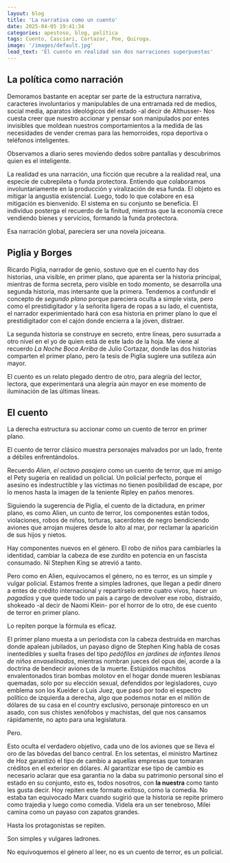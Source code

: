 ```yaml
---
layout: blog
title: 'La narrativa como un cuento'
date: 2025-04-05 19:41:34
categories: apestoso, blog, política
tags: Cuento, Casciari, Cortazar, Poe, Quiroga.
image: '/images/default.jpg'
lead_text: 'El cuento en realidad son dos narraciones superpuestas'
---
```


## La política como narración

Demoramos bastante en aceptar ser parte de la estructura narrativa, caracteres involuntarios y manipulables de una entramada red de medios, social media, aparatos ideológicos del estado -al decir de Althusser- Nos cuesta creer que nuestro accionar y pensar son manipulados por entes invisibles que moldean nuestros comportamientos a la medida de las necesidades de vender cremas para las hemorroides, ropa deportiva o teléfonos inteligentes.

Observamos a diario seres moviendo dedos sobre pantallas y descubrimos quien es el inteligente.

La realidad es una narración, una ficción que recubre a la realidad real, una especie de cubrepileta o funda protectora.  Entiendo que colaboramos involuntariamente en la producción y viralización de esa funda.  El objeto es mitigar la angustia existencial.  Luego, todo lo que colabore en esa mitigación es bienvenido.  El sistema en su conjunto se beneficia.  El indivíduo posterga el recuerdo de la finitud, mientras que la economía crece vendiendo bienes y servicios, formando la funda protectora.

Esa narración global, pareciera ser una novela joiceana. 

## Piglia y Borges

Ricardo Piglia, narrador de genio, sostuvo que en el cuento hay dos historias, una visible, en primer plano, que aparenta ser la historia principal, mientras de forma secreta, pero visible en todo momento, se desarrolla una segunda historia, mas intersante que la primera.  Tendemos a confundir el concepto de *segundo plano* porque pareciera oculta a simple vista, pero como el prestidigitador y la señorita ligera de ropas a su lado, el cuentista, el narrador experimientado hará con esa historia en primer plano lo que el prestidigitador con el cajón donde encierra a la jóven, distraer.

La segunda historia se construye en secreto, entre líneas, pero susurrada a otro nivel en el yo de quien está de este lado de la hoja.  Me viene al recuerdo *La Noche Boca Arriba* de Julio Cortazar, donde las dos historias comparten el primer plano, pero la tesis de Piglia sugiere una sutileza aún mayor.

El cuento es un relato plegado dentro de otro, para alegría del lector, lectora, que experimentará una alegría aún mayor en ese momento de iluminación de las últimas líneas.

## El cuento

La derecha estructura su accionar como un cuento de terror en primer plano.

El cuento de terror clásico muestra personajes malvados por un lado, frente a débiles enfrentándolos.

Recuerdo *Alien, el octavo pasajero* como un cuento de terror, que mi amigo el Pety sugería en realidad un policial.  Un policial perfecto, porque el asesino es indestructible y las víctimas no tienen posibilidad de escape, por lo menos hasta la imagen de la teniente Ripley en paños menores.

Siguiendo la sugerencia de Piglia, el cuento de la dictadura, en primer plano, es como Alien, un cunto de terror, los componentes están todos, violaciones, robos de niños, torturas, sacerdotes de negro bendiciendo aviones que arrojan mujeres desde lo alto al mar, por reclamar la aparición de sus hijos y nietos.  

Hay componentes nuevos en el género.  El robo de niños para cambiarles la identidad, cambiar la cabeza de ese zurdito en potencia en un fascista consumado.  Ni Stephen King se atrevió a tanto.

Pero como en Alien, equivocamos el género, no es terror, es un simple y vulgar policial.  Estamos frente a simples ladrones, que llegan a pedir dinero a entes de crédito internacional y repartírselo entre cuatro vivos, hacer un *pagadios* y que quede todo un pais a cargo de devolver ese robo, distraído, shokeado -al decir de Naomi Klein- por el horror de lo otro, de ese cuento de terror en primer plano.

Lo repiten porque la fórmula es eficaz.

El primer plano muesta a un periodista con la cabeza destruída en marchas donde apalean jubilados, un payaso digno de Stephen King habla de cosas inentedibles y suelta frases del tipo *pedófilos en jardines de infantes llenos de niños envaselinados*, mientras nombran jueces del opus dei, acorde a la doctrina de bendecir aviones de la muerte.  Estúpidos machitos envalentonados tiran bombas molotov en el hogar donde mueren lesbianas quemadas, solo por su elección sexual, defendidos por legisladores, cuyo emblema son los Kueider o Luis Juez, que pasó por todo el espectro político de izquierda a derecha, algo que podemos notar en el millón de dólares de su casa en el country exclusivo, personaje pintoresco en un asado, con sus chistes xenófobos y machistas, del que nos cansamos rápidamente, no apto para una legislatura.

Pero.

Esto oculta el verdadero objetivo, cada uno de los aviones que se lleva el oro de las bóvedas del banco central. En los setentas, el ministro Martinez de Hoz garantizó el tipo de cambio a aquellas empresas que tomaran créditos en el exterior en dólares.  Al garantizar ese tipo de cambio es necesario aclarar que esa garantia no la daba su patrimonio personal sino el estado en su conjunto, esto es, todos nosotros, con **la nuestra** como tanto les gusta decir.  Hoy repiten este formato exitoso, como la comedia.  No estaba tan equivocado Marx cuando sugirió que la historia se repite primero como trajedia y luego como comedia.  Videla era un ser tenebroso, Milei camina como un payaso con zapatos grandes. 

Hasta los protagonistas se repiten.

Son simples y vulgares ladrones.

No equivoquemos el género al leer, no es un cuento de terror, es un policial.
